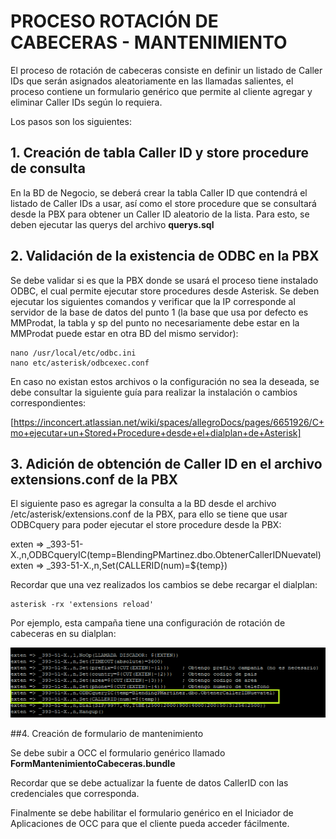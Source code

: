 # PROCESO ROTACIÓN DE CABECERAS - MANTENIMIENTO

El proceso de rotación de cabeceras consiste en definir un listado de Caller IDs que serán asignados aleatoriamente en las llamadas salientes, el proceso contiene un formulario genérico que permite al cliente agregar y eliminar Caller IDs según lo requiera.

Los pasos son los siguientes:

## 1. Creación de tabla Caller ID y store procedure de consulta

En la BD de Negocio, se deberá crear la tabla Caller ID que contendrá el listado de Caller IDs a usar, así como el store procedure que se consultará desde la PBX para obtener un Caller ID aleatorio de la lista. Para esto, se deben ejecutar las querys del archivo **querys.sql**

## 2. Validación de la existencia de ODBC en la PBX

Se debe validar si es que la PBX donde se usará el proceso tiene instalado ODBC, el cual permite ejecutar store procedures desde Asterisk. Se deben ejecutar los siguientes comandos y verificar que la IP corresponde al servidor de la base de datos del punto 1 (la base que usa por defecto es MMProdat, la tabla y sp del punto no necesariamente debe estar en la MMProdat puede estar en otra BD del mismo servidor):
 
```
nano /usr/local/etc/odbc.ini
nano etc/asterisk/odbcexec.conf
```
En caso no existan estos archivos o la configuración no sea la deseada, se debe consultar la siguiente guía para realizar la instalación o cambios correspondientes:

[https://inconcert.atlassian.net/wiki/spaces/allegroDocs/pages/6651926/C+mo+ejecutar+un+Stored+Procedure+desde+el+dialplan+de+Asterisk]

## 3. Adición de obtención de Caller ID en el archivo extensions.conf de la PBX

El siguiente paso es agregar la consulta a la BD desde el archivo /etc/asterisk/extensions.conf de la PBX, para ello se tiene que usar ODBCquery para poder ejecutar el store procedure desde la PBX:

exten => _393-51-X.,n,ODBCqueryIC(temp=BlendingPMartinez.dbo.ObtenerCallerIDNuevatel)
exten => _393-51-X.,n,Set(CALLERID(num)=${temp})

Recordar que una vez realizados los cambios se debe recargar el dialplan:
 
```
asterisk -rx 'extensions reload'
```

Por ejemplo, esta campaña tiene una configuración de rotación de cabeceras en su dialplan:

![Imagen de referencia](assets/dialplan_odbc.png)

##4. Creación de formulario de mantenimiento

Se debe subir a OCC el formulario genérico llamado **FormMantenimientoCabeceras.bundle**

Recordar que se debe actualizar la fuente de datos CallerID con las credenciales que corresponda.

Finalmente se debe habilitar el formulario genérico en el Iniciador de Aplicaciones de OCC para que el cliente pueda acceder fácilmente.


